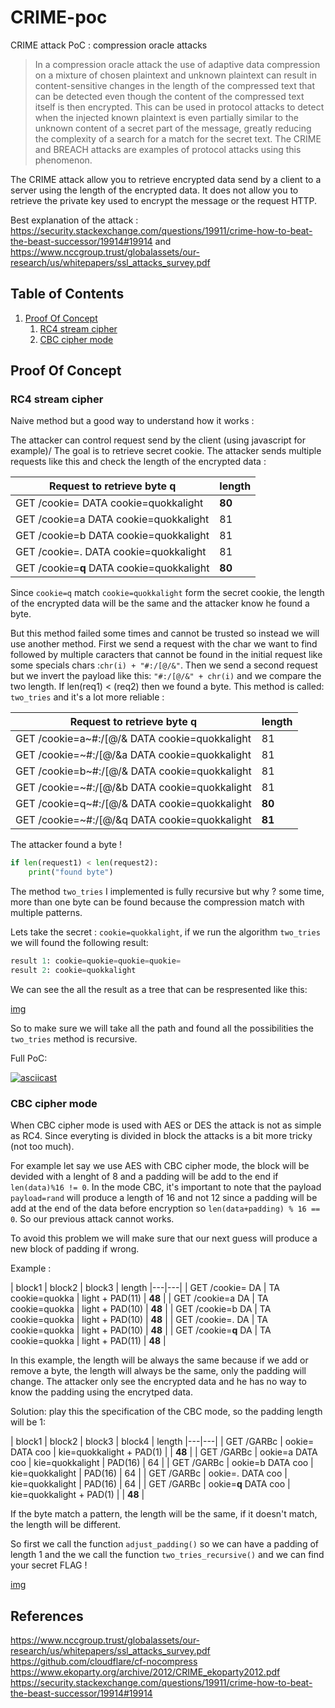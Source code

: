 # CRIME-poc

CRIME attack PoC : compression oracle attacks

> In a compression oracle attack the use of adaptive data compression on a mixture of chosen plaintext and unknown plaintext can result in content-sensitive changes in the length of the compressed text that can be detected even though the content of the compressed text itself is then encrypted. This can be used in protocol attacks to detect when the injected known plaintext is even partially similar to the unknown content of a secret part of the message, greatly reducing the complexity of a search for a match for the secret text. The CRIME and BREACH attacks are examples of protocol attacks using this phenomenon.

The CRIME attack allow you to retrieve encrypted data send by a client to a server using the length of the encrypted data. It does not allow you to retrieve the private key used to encrypt the message or the request HTTP.

Best explanation of the attack : https://security.stackexchange.com/questions/19911/crime-how-to-beat-the-beast-successor/19914#19914 and https://www.nccgroup.trust/globalassets/our-research/us/whitepapers/ssl_attacks_survey.pdf

## Table of Contents

1. [Proof Of Concept](#Proof-Of-Concept)
   1. [RC4 stream cipher](#RC4-stream-cipher)
   2. [CBC cipher mode](#cbc-cipher-mode)

## Proof Of Concept

### RC4 stream cipher

Naive method but a good way to understand how it works : 

The attacker can control request send by the client (using javascript for example)/ The goal is to retrieve secret cookie. The attacker sends multiple requests like this and check the length of the encrypted data :

| Request to retrieve  byte q | length
|---|---|
| GET /cookie=  DATA cookie=quokkalight | **80** |
| GET /cookie=a DATA cookie=quokkalight | 81 |
| GET /cookie=b DATA cookie=quokkalight | 81 |
| GET /cookie=. DATA cookie=quokkalight | 81 |
| GET /cookie=**q** DATA cookie=quokkalight | **80** |

Since `cookie=q` match `cookie=quokkalight` form the secret cookie, the length of the encrypted data will be the same and the attacker know he found a byte.

But this method failed some times and cannot be trusted so instead we will use another method.
First we send a request with the char we want to find followed by multiple caracters that cannot be found in the initial request like some specials chars :`chr(i) + "#:/[@/&"`. Then we send a second request but we invert the payload like this: `"#:/[@/&" + chr(i)` and we compare the two length. If len(req1) < (req2) then we found a byte. This method is called: `two_tries` and it's a lot more reliable :

| Request to retrieve  byte q | length
|---|---|
| GET /cookie=a~#:/[@/& DATA cookie=quokkalight | 81 |
| GET /cookie=~#:/[@/&a DATA cookie=quokkalight | 81 |
| GET /cookie=b~#:/[@/& DATA cookie=quokkalight | 81 |
| GET /cookie=~#:/[@/&b DATA cookie=quokkalight | 81 |
| GET /cookie=q~#:/[@/& DATA cookie=quokkalight | **80** |
| GET /cookie=~#:/[@/&q DATA cookie=quokkalight | **81** |

The attacker found a byte !

```python
if len(request1) < len(request2):
    print("found byte")
```

The method `two_tries` I implemented is fully recursive but why ? some time, more than one byte can be found because the compression match with multiple patterns.

Lets take the secret : `cookie=quokkalight`, if we run the algorithm `two_tries` we will found the following result:

```python
result 1: cookie=quokie=quokie=quokie=
result 2: cookie=quokkalight
```

We can see the all the result as a tree that can be respresented like this:

[img](https://user-images.githubusercontent.com/5891788/39074729-e53f71ca-44f2-11e8-9ce6-2c3ec43248e6.png)

So to make sure we will take all the path and found all the possibilities the `two_tries` method is recursive.

Full PoC:

[![asciicast](https://asciinema.org/a/igA5aaqc5Mf0RMklxuPu6aPyw.png)](https://asciinema.org/a/igA5aaqc5Mf0RMklxuPu6aPyw)

### CBC cipher mode

When CBC cipher mode is used with AES or DES the attack is not as simple as RC4. Since everyting is divided in block the attacks is a bit more tricky (not too much).

For example let say we use AES with CBC cipher mode, the block will be devided with a lenght of 8 and a padding will be add to the end if `len(data)%16 != 0`.
In the mode CBC, it's important to note that the payload `payload=rand` will produce a length of 16 and not 12 since a padding will be add at the end of the data before encryption so `len(data+padding) % 16 == 0`. So our previous attack cannot works.

To avoid this problem we will make sure that our next guess will produce a new block of padding if wrong.

Example :

| block1 | block2 | block3 | length
|---|---|
| GET /cookie=  DA | TA cookie=quokka | light + PAD(11) | **48** |
| GET /cookie=a DA | TA cookie=quokka | light + PAD(10) | **48** |
| GET /cookie=b DA | TA cookie=quokka | light + PAD(10) | **48** |
| GET /cookie=. DA | TA cookie=quokka | light + PAD(10) | **48** |
| GET /cookie=**q** DA | TA cookie=quokka | light + PAD(11) | **48** |

In this example, the length will be always the same because if we add or remove a byte, the length will always be the same, only the padding will change. The attacker only see the encrypted data and he has no way to know the padding using the encrytped data.

Solution: play this the specification of the CBC mode, so the padding length will be 1:

| block1 | block2 | block3 | block4 | length
|---|---|
| GET /GARBc | ookie=  DATA coo | kie=quokkalight + PAD(1) | | **48** |
| GET /GARBc | ookie=a DATA coo | kie=quokkalight | PAD(16) | 64 |
| GET /GARBc | ookie=b DATA coo | kie=quokkalight | PAD(16) | 64 |
| GET /GARBc | ookie=. DATA coo | kie=quokkalight | PAD(16) | 64 |
| GET /GARBc | ookie=**q** DATA coo | kie=quokkalight + PAD(1) | | **48** |

If the byte match a pattern, the length will be the same, if it doesn't match, the length will be different.

So first we call the function `adjust_padding()` so we can have a padding of length 1 and the we call the function `two_tries_recursive()` and we can find your secret FLAG !

[img](https://user-images.githubusercontent.com/5891788/39086213-b604a438-458e-11e8-8626-f1a78c37f410.png)

## References

https://www.nccgroup.trust/globalassets/our-research/us/whitepapers/ssl_attacks_survey.pdf
https://github.com/cloudflare/cf-nocompress
https://www.ekoparty.org/archive/2012/CRIME_ekoparty2012.pdf
https://security.stackexchange.com/questions/19911/crime-how-to-beat-the-beast-successor/19914#19914